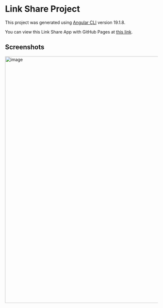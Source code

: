 # Link Share Project

This project was generated using [Angular CLI](https://github.com/angular/angular-cli) version 19.1.8.



You can view this Link Share App with GitHub Pages at [this link](https://comp423-25s.github.io/ex02-link-share-rileyac/#/).

## Screenshots
<img width="1439" height="811" alt="image" src="https://github.com/user-attachments/assets/abe3c6ac-e20c-495e-8ea7-203bb08d3937" />
